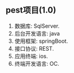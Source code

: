 ## pest项目(1.0)
1. 数据库: SqlServer.
1. 后台开发语言: java
1. 使用框架: springBoot.
1. 接口协议: REST.
1. 应用终端: ios.
1. 终端开发语言: OC.





